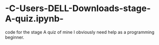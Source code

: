# -C-Users-DELL-Downloads-stage-A-quiz.ipynb-
code for the stage A quiz of mine
I obviously need help as a programming beginner.
